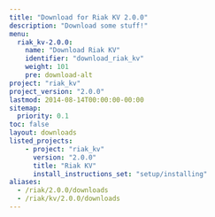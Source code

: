 ```yaml
---
title: "Download for Riak KV 2.0.0"
description: "Download some stuff!"
menu:
  riak_kv-2.0.0:
    name: "Download Riak KV"
    identifier: "download_riak_kv"
    weight: 101
    pre: download-alt
project: "riak_kv"
project_version: "2.0.0"
lastmod: 2014-08-14T00:00:00-00:00
sitemap:
  priority: 0.1
toc: false
layout: downloads
listed_projects:
    - project: "riak_kv"
      version: "2.0.0"
      title: "Riak KV"
      install_instructions_set: "setup/installing"
aliases:
  - /riak/2.0.0/downloads
  - /riak/kv/2.0.0/downloads
---
```

